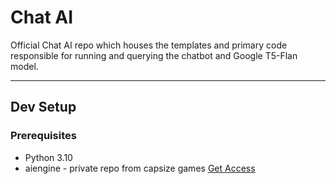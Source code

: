 # Chat AI

Official Chat AI repo which houses the templates and primary code responsible
for running and querying the chatbot and Google T5-Flan model.

---

## Dev Setup

### Prerequisites

- Python 3.10
- aiengine - private repo from capsize games [Get Access]()
